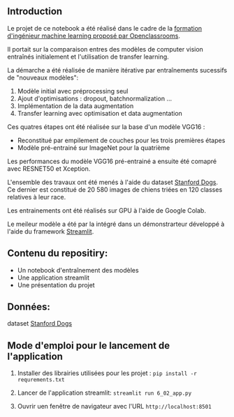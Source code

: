 ## Introduction

Le projet de ce notebook a été réalisé dans le cadre de la [formation d'ingénieur machine learning proposé par Openclassrooms](https://openclassrooms.com/fr/paths/148-ingenieur-machine-learning).

Il portait sur la comparaison entres des modèles de computer vision  entraînés initialement et l'utilisation de transfer learning. 

La démarche a été réalisée de manière itérative par entraînements sucessifs de "nouveaux modèles":


1.  Modèle initial avec préprocessing seul
2.  Ajout d'optimisations : dropout, batchnormalization ...
3.  Implémentation de la data augmentation 
4.  Transfer learning avec optimisation et data augmentation 

Ces quatres étapes ont été réalisée sur la base d'un modèle VGG16 : 

*  Reconstitué par empilement de couches pour les trois premières étapes
*  Modèle pré-entrainé sur ImageNet pour la quatrième

Les performances du modèle VGG16 pré-entrainé a ensuite été comapré avec RESNET50 et Xception.

L'ensemble des travaux ont été menés à l'aide du dataset [Stanford Dogs](http://vision.stanford.edu/aditya86/ImageNetDogs/). Ce dernier est constitué de 20 580 images de chiens triées en 120 classes relatives à leur race. 

Les entrainements ont été réalisés sur GPU à l'aide de Google Colab.

Le meileur modèle a été par la intégré dans un démonstrarteur développé à l'aide du framework [Streamlit](https://streamlit.io).

## Contenu du repositiry:

*  Un notebook d'entraînement des modèles
*  Une application streamlit 
*  Une présentation du projet

## Données: 
dataset [Stanford Dogs](http://vision.stanford.edu/aditya86/ImageNetDogs/)

## Mode d'emploi pour le lancement de l'application
1.  Installer des librairies utilisées pour les projet : 
```pip install -r requrements.txt```

2.  Lancer de l'application streamlit:
```streamlit run 6_02_app.py```

3.  Ouvrir uen fenêtre de navigateur avec l'URL ```http://localhost:8501```